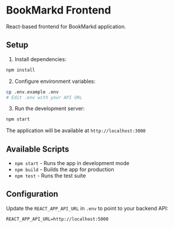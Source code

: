 # BookMarkd Frontend

React-based frontend for BookMarkd application.

## Setup

1. Install dependencies:
```bash
npm install
```

2. Configure environment variables:
```bash
cp .env.example .env
# Edit .env with your API URL
```

3. Run the development server:
```bash
npm start
```

The application will be available at `http://localhost:3000`

## Available Scripts

- `npm start` - Runs the app in development mode
- `npm build` - Builds the app for production
- `npm test` - Runs the test suite

## Configuration

Update the `REACT_APP_API_URL` in `.env` to point to your backend API:
```
REACT_APP_API_URL=http://localhost:5000
```
